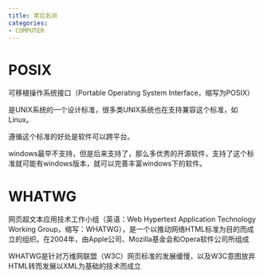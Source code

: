 ```yaml
---
title: 常见名词
categories:
- COMPUTER
---
```


# POSIX

可移植操作系统接口（Portable Operating System Interface，缩写为POSIX）

是UNIX系统的一个设计标准，很多类UNIX系统也在支持兼容这个标准，如Linux。

遵循这个标准的好处是软件可以跨平台。

windows最早不支持，但是后来支持了，那么多优秀的开源软件，支持了这个标准就可能有windows版本，就可以完善丰富windows下的软件。


# WHATWG

网页超文本应用技术工作小组（英语：Web Hypertext Application Technology Working Group，缩写：WHATWG），是一个以推动网络HTML标准为目的而成立的组织。在2004年，由Apple公司、Mozilla基金会和Opera软件公司所组成


WHATWG是针对万维网联盟（W3C）网页标准的发展缓慢，以及W3C意图放弃HTML转而发展以XML为基础的技术而成立


